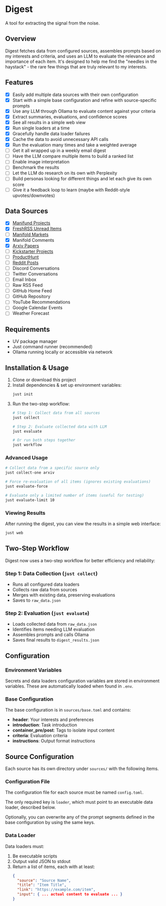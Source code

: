 # Digest

A tool for extracting the signal from the noise.

## Overview

Digest fetches data from configured sources, assembles prompts based on my interests and criteria, and uses an LLM to evaluate the relevance and importance of each item. It's designed to help me find the "needles in the haystack" - the rare few things that are truly relevant to my interests.

## Features

- [x] Easily add multiple data sources with their own configuration
- [x] Start with a simple base configuration and refine with source-specific prompts
- [x] Use any LLM through Ollama to evaluate content against your criteria
- [x] Extract summaries, evaluations, and confidence scores
- [x] See all results in a simple web view
- [x] Run single loaders at a time
- [x] Gracefully handle data loader failures
- [x] Cache the data to avoid unnecessary API calls
- [x] Run the evaluation many times and take a weighted average
- [ ] Get it all wrapped up in a weekly email digest
- [ ] Have the LLM compare multiple items to build a ranked list
- [ ] Enable image interpretation
- [ ] Benchmark the results
- [ ] Let the LLM do research on its own with Perplexity
- [ ] Build personas looking for different things and let each give its own score
- [ ] Give it a feedback loop to learn (maybe with Reddit-style upvotes/downvotes)

## Data Sources

- [x] [Manifund Projects](https://manifund.org/)
- [x] [FreshRSS Unread Items](https://github.com/FreshRSS/FreshRSS)
- [ ] [Manifold Markets](https://manifold.markets)
- [x] Manifold Comments
- [x] [Arxiv Papers](https://arxiv.org/)
- [ ] [Kickstarter Projects](https://www.kickstarter.com/)
- [ ] [ProductHunt](https://www.producthunt.com/)
- [ ] [Reddit Posts](https://old.reddit.com)
- [ ] Discord Conversations
- [ ] Twitter Conversations
- [ ] Email Inbox
- [ ] Raw RSS Feed
- [ ] GitHub Home Feed
- [ ] GitHub Repository
- [ ] YouTube Recommendations
- [ ] Google Calendar Events
- [ ] Weather Forecast

## Requirements

- UV package manager
- Just command runner (recommended)
- Ollama running locally or accessible via network

## Installation & Usage

1. Clone or download this project
2. Install dependencies & set up environment variables:
   ```bash
   just init
   ```
3. Run the two-step workflow:
   ```bash
   # Step 1: Collect data from all sources
   just collect

   # Step 2: Evaluate collected data with LLM
   just evaluate

   # Or run both steps together
   just workflow
   ```

### Advanced Usage

```bash
# Collect data from a specific source only
just collect-one arxiv

# Force re-evaluation of all items (ignores existing evaluations)
just evaluate-force

# Evaluate only a limited number of items (useful for testing)
just evaluate-limit 10
```

### Viewing Results

After running the digest, you can view the results in a simple web interface:

```bash
just web
```

## Two-Step Workflow

Digest now uses a two-step workflow for better efficiency and reliability:

### Step 1: Data Collection (`just collect`)

- Runs all configured data loaders
- Collects raw data from sources
- Merges with existing data, preserving evaluations
- Saves to `raw_data.json`

### Step 2: Evaluation (`just evaluate`)

- Loads collected data from `raw_data.json`
- Identifies items needing LLM evaluation
- Assembles prompts and calls Ollama
- Saves final results to `digest_results.json`

## Configuration

### Environment Variables

Secrets and data loaders configuration variables are stored in environment variables. These are automatically loaded when found in `.env`.

### Base Configuration

The base configuration is in `sources/base.toml` and contains:

- **header**: Your interests and preferences
- **introduction**: Task introduction
- **container_pre/post**: Tags to isolate input content
- **criteria**: Evaluation criteria
- **instructions**: Output format instructions

## Source Configuration

Each source has its own directory under `sources/` with the following items.

### Configuration File

The configuration file for each source must be named `config.toml`.

The only required key is `loader`, which must point to an executable data loader, described below.

Optionally, you can overwrite any of the prompt segments defined in the base configuration by using the same keys.

### Data Loader

Data loaders must:
1. Be executable scripts
2. Output valid JSON to stdout
3. Return a list of items, each with at least:
   ```json
   {
     "source": "Source Name",
     "title": "Item Title",
     "link": "https://example.com/item",
     "input": { ... actual content to evaluate ... }
   }
   ```
